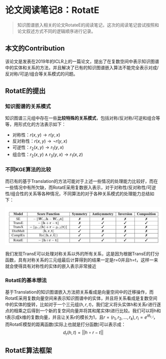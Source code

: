 # 论文阅读笔记8：RotatE

> 知识图谱嵌入相关的论文RotateE的阅读笔记，这次的阅读笔记尝试按照和论文叙述方式不同的逻辑顺序进行记录。

## 本文的Contribution

​	  该论文是发表在2019年的ICLR上的一篇论文，提出了在复数空间中表示知识图谱中的实体和关系的方法，并且解决了已有的知识图谱嵌入算法不能完全表示对成/反对称/可逆/组合等关系模式的问题。

## RotatE的提出

### 知识图谱的关系模式

​	  知识图谱三元组中存在一些**比较特殊的关系模式**，包括对称/反对称/可逆和组合等等，用形式化的方法表示如下：

- 对称性：$r(x,y)\rightarrow r(y,x)$
- 反对称性：$r(x,y)\rightarrow \neg r(y,x)$
- 可逆性：$r_2(x,y)\rightarrow r_1(y,x)$
- 组合性：$r_2(x,y)\wedge r_3(y,x)\rightarrow r_1(x,z)$

### 不同KGE算法的比较

​	  而已有的基于Translation的方法可能对于上述一些情况的处理能力比较好，而在一些情况中有所欠缺，而RotatE采用复数嵌入表示，对于对称性/反对称性/可逆性/组合性的关系等各种情况，不同算法的对于各种关系模式的处理能力总结如下：

![image-20210729234959213](static/image-20210729234959213.png)

​	  我们发现TransE可以处理对称关系以外的所有关系，这是因为根据TransE的打分函数，具有对称关系的三元组最后计算得到的结果一定是r=0并且h=t，这样一来就会使得具有对称性的实体的嵌入表示非常接近

### RotatE的基本想法

​	  基于Translation的知识图谱嵌入方法把关系看成是向量空间中的迁移操作，而RotatE采用复数向量空间来表示知识图谱中的实体，并且将关系看成是复数空间中的实体的旋转，比如对于一个三元组$(h,r,t)$，我们定义将头实体h和关系r进行逐点的相乘之后得到一个新的复空间向量并将其和尾实体t进行比较。我们可以将h和t表示成k维的复数向量，并且让关系r的模长为1，且$r=(r_1,r_2,\dots, r_k), r_i=e^{i\theta_{r,i}}$，而RotatE模型的距离函数(实际上也就是打分函数)可以表示成：
$$
d_r(h,t)=||h\circ r-t||
$$




## RotatE算法框架